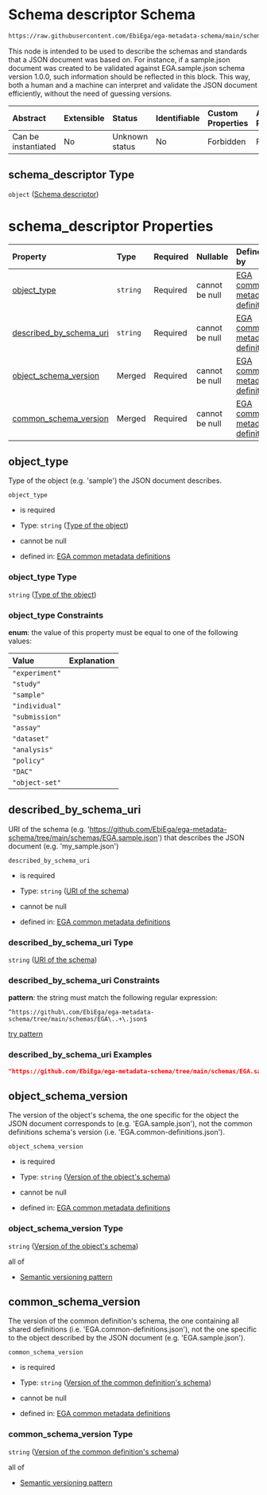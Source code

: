 # Schema descriptor Schema

```txt
https://raw.githubusercontent.com/EbiEga/ega-metadata-schema/main/schemas/EGA.submission.json#/properties/schema_descriptor
```

This node is intended to be used to describe the schemas and standards that a JSON document was based on. For instance, if a sample.json document was created to be validated against EGA.sample.json schema version 1.0.0, such information should be reflected in this block. This way, both a human and a machine can interpret and validate the JSON document efficiently, without the need of guessing versions.

| Abstract            | Extensible | Status         | Identifiable | Custom Properties | Additional Properties | Access Restrictions | Defined In                                                                           |
| :------------------ | :--------- | :------------- | :----------- | :---------------- | :-------------------- | :------------------ | :----------------------------------------------------------------------------------- |
| Can be instantiated | No         | Unknown status | No           | Forbidden         | Forbidden             | none                | [EGA.submission.json\*](../../../schemas/EGA.submission.json "open original schema") |

## schema\_descriptor Type

`object` ([Schema descriptor](ega-12-definitions-schema-descriptor.md))

# schema\_descriptor Properties

| Property                                               | Type     | Required | Nullable       | Defined by                                                                                                                                                                                                                                                                                             |
| :----------------------------------------------------- | :------- | :------- | :------------- | :----------------------------------------------------------------------------------------------------------------------------------------------------------------------------------------------------------------------------------------------------------------------------------------------------- |
| [object\_type](#object_type)                           | `string` | Required | cannot be null | [EGA common metadata definitions](ega-12-definitions-schema-descriptor-properties-type-of-the-object.md "https://raw.githubusercontent.com/EbiEga/ega-metadata-schema/main/schemas/EGA.common-definitions.json#/definitions/schema_descriptor/properties/object_type")                                 |
| [described\_by\_schema\_uri](#described_by_schema_uri) | `string` | Required | cannot be null | [EGA common metadata definitions](ega-12-definitions-schema-descriptor-properties-uri-of-the-schema.md "https://raw.githubusercontent.com/EbiEga/ega-metadata-schema/main/schemas/EGA.common-definitions.json#/definitions/schema_descriptor/properties/described_by_schema_uri")                      |
| [object\_schema\_version](#object_schema_version)      | Merged   | Required | cannot be null | [EGA common metadata definitions](ega-12-definitions-schema-descriptor-properties-version-of-the-objects-schema.md "https://raw.githubusercontent.com/EbiEga/ega-metadata-schema/main/schemas/EGA.common-definitions.json#/definitions/schema_descriptor/properties/object_schema_version")            |
| [common\_schema\_version](#common_schema_version)      | Merged   | Required | cannot be null | [EGA common metadata definitions](ega-12-definitions-schema-descriptor-properties-version-of-the-common-definitions-schema.md "https://raw.githubusercontent.com/EbiEga/ega-metadata-schema/main/schemas/EGA.common-definitions.json#/definitions/schema_descriptor/properties/common_schema_version") |

## object\_type

Type of the object (e.g. 'sample') the JSON document describes.

`object_type`

*   is required

*   Type: `string` ([Type of the object](ega-12-definitions-schema-descriptor-properties-type-of-the-object.md))

*   cannot be null

*   defined in: [EGA common metadata definitions](ega-12-definitions-schema-descriptor-properties-type-of-the-object.md "https://raw.githubusercontent.com/EbiEga/ega-metadata-schema/main/schemas/EGA.common-definitions.json#/definitions/schema_descriptor/properties/object_type")

### object\_type Type

`string` ([Type of the object](ega-12-definitions-schema-descriptor-properties-type-of-the-object.md))

### object\_type Constraints

**enum**: the value of this property must be equal to one of the following values:

| Value          | Explanation |
| :------------- | :---------- |
| `"experiment"` |             |
| `"study"`      |             |
| `"sample"`     |             |
| `"individual"` |             |
| `"submission"` |             |
| `"assay"`      |             |
| `"dataset"`    |             |
| `"analysis"`   |             |
| `"policy"`     |             |
| `"DAC"`        |             |
| `"object-set"` |             |

## described\_by\_schema\_uri

URI of the schema (e.g. '<https://github.com/EbiEga/ega-metadata-schema/tree/main/schemas/EGA.sample.json>') that describes the JSON document (e.g. 'my\_sample.json')

`described_by_schema_uri`

*   is required

*   Type: `string` ([URI of the schema](ega-12-definitions-schema-descriptor-properties-uri-of-the-schema.md))

*   cannot be null

*   defined in: [EGA common metadata definitions](ega-12-definitions-schema-descriptor-properties-uri-of-the-schema.md "https://raw.githubusercontent.com/EbiEga/ega-metadata-schema/main/schemas/EGA.common-definitions.json#/definitions/schema_descriptor/properties/described_by_schema_uri")

### described\_by\_schema\_uri Type

`string` ([URI of the schema](ega-12-definitions-schema-descriptor-properties-uri-of-the-schema.md))

### described\_by\_schema\_uri Constraints

**pattern**: the string must match the following regular expression:&#x20;

```regexp
^https://github\.com/EbiEga/ega-metadata-schema/tree/main/schemas/EGA\..+\.json$
```

[try pattern](https://regexr.com/?expression=%5Ehttps%3A%2F%2Fgithub%5C.com%2FEbiEga%2Fega-metadata-schema%2Ftree%2Fmain%2Fschemas%2FEGA%5C..%2B%5C.json%24 "try regular expression with regexr.com")

### described\_by\_schema\_uri Examples

```json
"https://github.com/EbiEga/ega-metadata-schema/tree/main/schemas/EGA.sample.json"
```

## object\_schema\_version

The version of the object's schema, the one specific for the object the JSON document corresponds to (e.g. 'EGA.sample.json'), not the common definitions schema's version (i.e. 'EGA.common-definitions.json').

`object_schema_version`

*   is required

*   Type: `string` ([Version of the object's schema](ega-12-definitions-schema-descriptor-properties-version-of-the-objects-schema.md))

*   cannot be null

*   defined in: [EGA common metadata definitions](ega-12-definitions-schema-descriptor-properties-version-of-the-objects-schema.md "https://raw.githubusercontent.com/EbiEga/ega-metadata-schema/main/schemas/EGA.common-definitions.json#/definitions/schema_descriptor/properties/object_schema_version")

### object\_schema\_version Type

`string` ([Version of the object's schema](ega-12-definitions-schema-descriptor-properties-version-of-the-objects-schema.md))

all of

*   [Semantic versioning pattern](ega-12-definitions-semantic-versioning-pattern.md "check type definition")

## common\_schema\_version

The version of the common definition's schema, the one containing all shared definitions (i.e. 'EGA.common-definitions.json'), not the one specific to the object described by the JSON document (e.g. 'EGA.sample.json').

`common_schema_version`

*   is required

*   Type: `string` ([Version of the common definition's schema](ega-12-definitions-schema-descriptor-properties-version-of-the-common-definitions-schema.md))

*   cannot be null

*   defined in: [EGA common metadata definitions](ega-12-definitions-schema-descriptor-properties-version-of-the-common-definitions-schema.md "https://raw.githubusercontent.com/EbiEga/ega-metadata-schema/main/schemas/EGA.common-definitions.json#/definitions/schema_descriptor/properties/common_schema_version")

### common\_schema\_version Type

`string` ([Version of the common definition's schema](ega-12-definitions-schema-descriptor-properties-version-of-the-common-definitions-schema.md))

all of

*   [Semantic versioning pattern](ega-12-definitions-semantic-versioning-pattern.md "check type definition")
